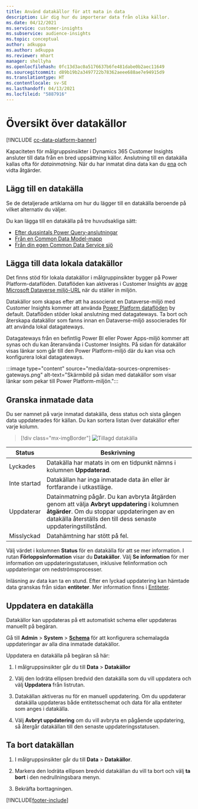 ```yaml
---
title: Använd datakällor för att mata in data
description: Lär dig hur du importerar data från olika källor.
ms.date: 04/12/2021
ms.service: customer-insights
ms.subservice: audience-insights
ms.topic: conceptual
author: adkuppa
ms.author: adkuppa
ms.reviewer: mhart
manager: shellyha
ms.openlocfilehash: 0fc13d3ac0a5176637b6fe481dabe0b2aec11649
ms.sourcegitcommit: d89b19b2a3497722b78362aeee688ae7e94915d9
ms.translationtype: HT
ms.contentlocale: sv-SE
ms.lasthandoff: 04/13/2021
ms.locfileid: "5887916"
---
```

# <a name="data-sources-overview"></a>Översikt över datakällor

[!INCLUDE [cc-data-platform-banner](../includes/cc-data-platform-banner.md)]

Kapaciteten för målgruppsinsikter i Dynamics 365 Customer Insights ansluter till data från en bred uppsättning källor. Anslutning till en datakälla kallas ofta för *datainmatning*. När du har inmatat dina data kan du [ena](data-unification.md) och vidta åtgärder.

## <a name="add-a-data-source"></a>Lägg till en datakälla

Se de detaljerade artiklarna om hur du lägger till en datakälla beroende på vilket alternativ du väljer.

Du kan lägga till en datakälla på tre huvudsakliga sätt:

- [Efter dussintals Power Query-anslutningar](connect-power-query.md)
- [Från en Common Data Model-mapp](connect-common-data-model.md)
- [Från din egen Common Data Service sjö](connect-common-data-service-lake.md)

## <a name="add-data-from-on-premises-data-sources"></a>Lägga till data lokala datakällor

Det finns stöd för lokala datakällor i målgruppinsikter bygger på Power Platform-dataflöden. Dataflöden kan aktiveras i Customer Insights av [ange Microsoft Dataverse miljö-URL](manage-environments.md#create-an-environment-in-an-existing-organization) när du ställer in miljön.

Datakällor som skapas efter att ha associerat en Dataverse-miljö med Customer Insights kommer att använda [Power Platform dataflöden](/power-query/dataflows/overview-dataflows-across-power-platform-dynamics-365) by default. Dataflöden stöder lokal anslutning med datagateways. Ta bort och återskapa datakällor som fanns innan en Dataverse-miljö associerades för att använda lokal datagateways.

Datagateways från en befintlig Power BI eller Power Apps-miljö kommer att synas och du kan återanvända i Customer Insights. På sidan för datakällor visas länkar som går till den Power Platform-miljö där du kan visa och konfigurera lokal datagateways.

:::image type="content" source="media/data-sources-onpremises-gateways.png" alt-text="Skärmbild på sidan med datakällor som visar länkar som pekar till Power Platform-miljön.":::

## <a name="review-ingested-data"></a>Granska inmatade data

Du ser namnet på varje inmatad datakälla, dess status och sista gången data uppdaterades för källan. Du kan sortera listan över datakällor efter varje kolumn.

> [!div class="mx-imgBorder"]
> ![Tillagd datakälla](media/configure-data-datasource-added.png "Tillagd datakälla")

|Status  |Beskrivning  |
|---------|---------|
|Lyckades   |Datakälla har matats in om en tidpunkt nämns i kolumnen **Uppdaterad**.
|Inte startad   |Datakällan har inga inmatade data än eller är fortfarande i utkastläge.         |
|Uppdaterar    |Datainmatning pågår. Du kan avbryta åtgärden genom att välja **Avbryt uppdatering** i kolumnen **åtgärder**. Om du stoppar uppdateringen av en datakälla återställs den till dess senaste uppdateringstillstånd.       |
|Misslyckad     |Datahämtning har stött på fel.         |

Välj värdet i kolumnen **Status** för en datakälla för att se mer information. I rutan **Förloppsinformation** visar du **Datakällor**. Välj **Se information** för mer information om uppdateringsstatusen, inklusive felinformation och uppdateringar om nedströmsprocesser.

Inläsning av data kan ta en stund. Efter en lyckad uppdatering kan hämtade data granskas från sidan **entiteter**. Mer information finns i [Entiteter](entities.md).

## <a name="refresh-a-data-source"></a>Uppdatera en datakälla

Datakällor kan uppdateras på ett automatiskt schema eller uppdateras manuellt på begäran. 

Gå till **Admin** > **System** > [**Schema**](system.md#schedule-tab) för att konfigurera schemalagda uppdateringar av alla dina inmatade datakällor.

Uppdatera en datakälla på begäran så här:

1. I målgruppsinsikter går du till **Data** > **Datakällor**

2. Välj den lodräta ellipsen bredvid den datakälla som du vill uppdatera och välj **Uppdatera** från listrutan.

3. Datakällan aktiveras nu för en manuell uppdatering. Om du uppdaterar datakälla uppdateras både entitetsschemat och data för alla entiteter som anges i datakälla.

4. Välj **Avbryt uppdatering** om du vill avbryta en pågående uppdatering, så återgår datakällan till den senaste uppdateringsstatusen.

## <a name="delete-a-data-source"></a>Ta bort datakällan

1. I målgruppsinsikter går du till **Data** > **Datakällor**.

2. Markera den lodräta ellipsen bredvid datakällan du vill ta bort och välj **ta bort** i den nedrullningsbara menyn.

3. Bekräfta borttagningen.


[!INCLUDE[footer-include](../includes/footer-banner.md)]
